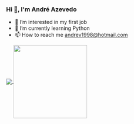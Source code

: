 
 ### Hi 👋, I'm André Azevedo

- 👀 I’m interested in my first job
- 🌱 I’m currently learning Python
- 📫 How to reach me andrev1998@hotmail.com

<!---
andreeviictor1/andreeviictor1 is a ✨ special ✨ repository because its `README.md` (this file) appears on your GitHub profile.
You can click the Preview link to take a look at your changes.
--->
<!---
<a href="https://github.com/anuraghazra/github-readme-stats">
  <img height=200 align="center" src="https://github-readme-stats.vercel.app/api?username=andreeviictor1&show_icons=true&theme=dark" />
</a>
<a href="https://github.com/anuraghazra/convoychat">
  <img height=200 align="center" src="https://github-readme-stats.vercel.app/api/top-langs/?username=andreeviictor1&layout=compact&langs_count=8&card_width=320&theme=dark" />
</a>
--->

<a href="https://github.com/anuraghazra/github-readme-stats">
  <img align="center" src="https://github-readme-stats.vercel.app/api?username=andreeviictor1&show_icons=true&theme=dark" />
</a>
<a href="https://github.com/anuraghazra/convoychat">
   <img height=200 align="center" src="https://github-readme-stats.vercel.app/api/top-langs/?username=andreeviictor1&layout=compact&langs_count=8&card_width=320&theme=dark" />
</a>
